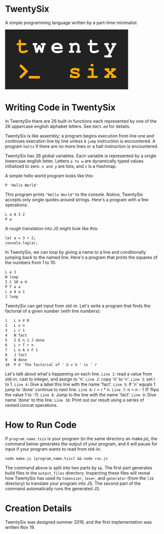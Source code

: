# TwentySix

A simple programming language written by a part-time minimalist

![](./images/tsix_logo2.png)

# Writing Code in TwentySix

In TwentySix there are 26 built-in functions each represented by one of the 26 uppercase english alphabet letters. See `DOCS.md` for details.

TwentySix is like assembly; a program begins execution from line one and continues execution line by line unless a `jump` instruction is encountered. A program `halts` if there are no more lines or a halt instruction is encountered.

TwentySix has 26 global variables. Each variable is represented by a single lowercase english letter. Letters `a to w` are dynamically typed values initialized to zero. `x and y` are lists, and `z` is a Hashmap.

A simple hello world program looks like this:

    P 'Hello World'

This program prints `"Hello World"` to the console. Notice, TwentySix accepts only single quotes around strings. Here's a program with a few operations:

    L a A 3 2
    P a

A rough translation into JS might look like this:

    let a = 3 + 2;
    console.log(a);

In TwentySix, we can loop by giving a name to a line and conditionally jumping back to the named line. Here's a program that prints the squares of the numbers from 1 to 10:

    L a 1
    N loop
    I C 10 a H
    P T a a
    L a A a 1
    J loop

TwentySix can get input from std-in. Let's write a program that finds the factorial of a given number (with line numbers):

    1   L n V R
    2   L v n
    3   L r 1
    4   N fact
    5   I E n 1 J done
    6   L r T r n
    7   L n A n F 1
    8   J fact
    9   N done
    10  P U 'The factorial of ' U v U ' is ' r

Let's talk about what's happening on each line. `Line 1`: read a value from std-in, cast to integer, and assign to 'n'. `Line 2`: copy 'n' to 'v'. `Line 3`: set r to 1. `Line 4`: Give a label this line with the name 'fact'. `Line 5`: If 'n' equals 1 jump to 'done' continue to next line. `Line 6`: r = r * n. `Line 7`: n = n - 1 (F flips the value 1 to -1). `Line 8`: Jump to the line with the name 'fact'. `Line 9`: Give name 'done' to this line. `Line 10`: Print out our result using a series of nested concat operations.

# How to Run Code

If `program_name.tsix` is your program (in the same directory as make.js), the command below generates the output of your program, and it will pause for input if your program wants to read from std-in:

    node make.js [program_name.tsix] && node run.js

The command above is split into two parts by `&&`. The first part generates build files in the `output_files` directory. Inspecting these files will reveal how TwentySix has used its `tokenizer`, `lexer`, and `generator` (from the `lib` directory) to translate your program into JS. The second part of the command automatically runs the generated JS.

# Creation Details

TwentySix was designed summer 2019, and the first implementation was written Nov 19.  
